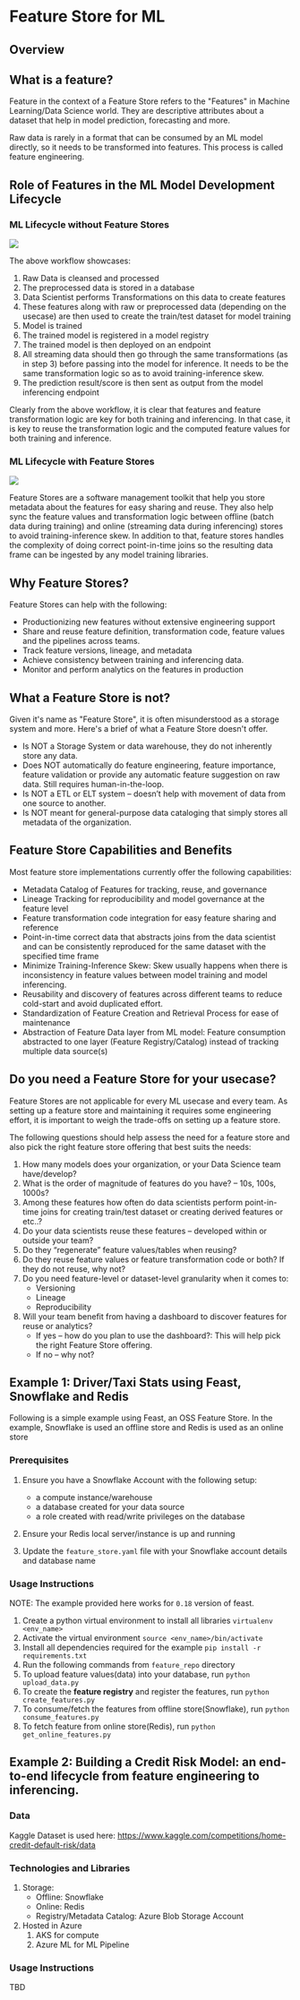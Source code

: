 # Feature Store for ML

## Overview


## What is a feature?

Feature in the context of a Feature Store refers to the "Features" in Machine Learning/Data Science world. They are descriptive attributes about a dataset that help in model prediction, forecasting and more.

Raw data is rarely in a format that can be consumed by an ML model directly, so it needs to be transformed into features. This process is called feature engineering.

## Role of Features in the ML Model Development Lifecycle

### ML Lifecycle without Feature Stores

![](img/FeatureEngineeringBeforeFS.jpg)

The above workflow showcases:

1. Raw Data is cleansed and processed
2. The preprocessed data is stored in a database
3. Data Scientist performs Transformations on this data to create features
4. These features along with raw or preprocessed data (depending on the usecase) are then used to create the train/test dataset for model training
6. Model is trained
7. The trained model is registered in a model registry
8. The trained model is then deployed on an endpoint
9. All streaming data should then go through the same transformations (as in step 3) before passing into the model for inference. It needs to be the same transformation logic so as to avoid training-inference skew.
10. The prediction result/score is then sent as output from the model inferencing endpoint

Clearly from the above workflow, it is clear that features and feature transformation logic are key for both training and inferencing. In that case, it is key to reuse the transformation logic and the computed feature values for both training and inference.

### ML Lifecycle with Feature Stores

![](img/FeatureEngineeringWithFS.jpg)

Feature Stores are a software management toolkit that help you store metadata about the features for easy sharing and reuse. They also help sync the feature values and transformation logic between offline (batch data during training) and online (streaming data during inferencing) stores to avoid training-inference skew.
In addition to that, feature stores handles the complexity of doing correct point-in-time joins so the resulting data frame can be ingested by any model training libraries.

## Why Feature Stores?

Feature Stores can help with the following:

- Productionizing new features without extensive engineering support
- Share and reuse feature definition, transformation code, feature values and the pipelines across teams.
- Track feature versions, lineage, and metadata
- Achieve consistency between training and inferencing data.
- Monitor and perform analytics on the features in production

## What a Feature Store is not?

Given it's name as "Feature Store", it is often misunderstood as a storage system and more. Here's a brief of what a Feature Store doesn't offer.

- Is NOT a Storage System or data warehouse, they do not inherently store any data.
- Does NOT automatically do feature engineering, feature importance, feature validation or provide any automatic feature suggestion on raw data. Still requires human-in-the-loop.
- Is NOT a ETL or ELT system – doesn’t help with movement of data from one source to another.
- Is NOT meant for general-purpose data cataloging that simply stores all metadata of the organization.

## Feature Store Capabilities and Benefits

Most feature store implementations currently offer the following capabilities:

- Metadata Catalog of Features for tracking, reuse, and governance
- Lineage Tracking for reproducibility and model governance at the feature level
- Feature transformation code integration for easy feature sharing and reference
- Point-in-time correct data that abstracts joins from the data scientist and can be consistently reproduced for the same dataset with the specified time frame
- Minimize Training-Inference Skew: Skew usually happens when there is inconsistency in feature values between model training and model inferencing.
- Reusability and discovery of features across different teams to reduce cold-start and avoid duplicated effort.
- Standardization of Feature Creation and Retrieval Process for ease of maintenance
- Abstraction of Feature Data layer from ML model: Feature consumption abstracted to one layer (Feature Registry/Catalog) instead of tracking multiple data source(s)

## Do you need a Feature Store for your usecase?

Feature Stores are not applicable for every ML usecase and every team. As setting up a feature store and maintaining it requires some engineering effort, it is important to weigh the trade-offs on setting up a feature store.

The following questions should help assess the need for a feature store and also pick the right feature store offering that best suits the needs:

1. How many models does your organization, or your Data Science team have/develop?
2. What is the order of magnitude of features do you have? – 10s, 100s, 1000s?
3. Among these features how often do data scientists perform point-in-time joins for creating train/test dataset or creating derived features or etc..?
4. Do your data scientists reuse these features – developed within or outside your team?
5. Do they “regenerate” feature values/tables when reusing?
6. Do they reuse feature values or feature transformation code or both?
If they do not reuse, why not?
7. Do you need feature-level or dataset-level granularity when it comes to:
   - Versioning
   - Lineage
   - Reproducibility
8. Will your team benefit from having a dashboard to discover features for reuse or analytics?
   - If yes – how do you plan to use the dashboard?: This will help pick the right Feature Store offering.
   - If no – why not?

## Example 1: Driver/Taxi Stats using Feast, Snowflake and Redis

Following is a simple example using Feast, an OSS Feature Store. In the example, Snowflake is used an offline store and Redis is used as an online store

### Prerequisites

1. Ensure you have a Snowflake Account with the following setup:
    - a compute instance/warehouse
    - a database created for your data source
    - a role created with read/write privileges on the database

2. Ensure your Redis local server/instance is up and running
3. Update the `feature_store.yaml` file with your Snowflake account details and database name

### Usage Instructions

NOTE: The example provided here works for `0.18` version of feast.

1. Create a python virtual environment to install all libraries
    `virtualenv <env_name>`
2. Activate the virtual environment
    `source <env_name>/bin/activate`
3. Install all dependencies required for the example
    `pip install -r requirements.txt`
4. Run the following commands from `feature_repo` directory
5. To upload feature values(data) into your database, run `python upload_data.py`
6. To create the **feature registry** and register the features, run `python create_features.py`
7. To consume/fetch the features from offline store(Snowflake), run `python consume_features.py`
8. To fetch feature from online store(Redis), run `python get_online_features.py`


## Example 2: Building a Credit Risk Model: an end-to-end lifecycle from feature engineering to inferencing.

### Data
Kaggle Dataset is used here: https://www.kaggle.com/competitions/home-credit-default-risk/data

### Technologies and Libraries
1. Storage:
    - Offline: Snowflake
    - Online: Redis
    - Registry/Metadata Catalog: Azure Blob Storage Account
2. Hosted in Azure
    1. AKS for compute
    2. Azure ML for ML Pipeline

### Usage Instructions

TBD